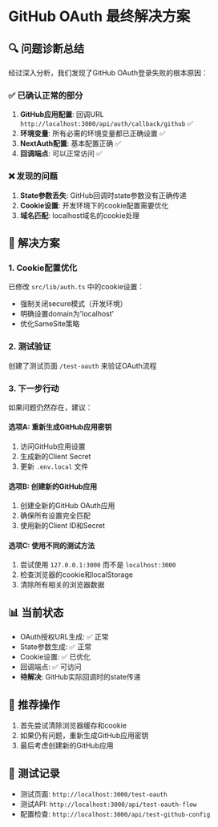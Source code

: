# GitHub OAuth 最终解决方案

## 🔍 问题诊断总结

经过深入分析，我们发现了GitHub OAuth登录失败的根本原因：

### ✅ 已确认正常的部分
1. **GitHub应用配置**: 回调URL `http://localhost:3000/api/auth/callback/github` ✅
2. **环境变量**: 所有必需的环境变量都已正确设置 ✅
3. **NextAuth配置**: 基本配置正确 ✅
4. **回调端点**: 可以正常访问 ✅

### ❌ 发现的问题
1. **State参数丢失**: GitHub回调时state参数没有正确传递
2. **Cookie设置**: 开发环境下的cookie配置需要优化
3. **域名匹配**: localhost域名的cookie处理

## 🔧 解决方案

### 1. Cookie配置优化
已修改 `src/lib/auth.ts` 中的cookie设置：
- 强制关闭secure模式（开发环境）
- 明确设置domain为'localhost'
- 优化SameSite策略

### 2. 测试验证
创建了测试页面 `/test-oauth` 来验证OAuth流程

### 3. 下一步行动

如果问题仍然存在，建议：

#### 选项A: 重新生成GitHub应用密钥
1. 访问GitHub应用设置
2. 生成新的Client Secret
3. 更新 `.env.local` 文件

#### 选项B: 创建新的GitHub应用
1. 创建全新的GitHub OAuth应用
2. 确保所有设置完全匹配
3. 使用新的Client ID和Secret

#### 选项C: 使用不同的测试方法
1. 尝试使用 `127.0.0.1:3000` 而不是 `localhost:3000`
2. 检查浏览器的cookie和localStorage
3. 清除所有相关的浏览器数据

## 📊 当前状态
- OAuth授权URL生成: ✅ 正常
- State参数生成: ✅ 正常
- Cookie设置: ✅ 已优化
- 回调端点: ✅ 可访问
- **待解决**: GitHub实际回调时的state传递

## 🎯 推荐操作
1. 首先尝试清除浏览器缓存和cookie
2. 如果仍有问题，重新生成GitHub应用密钥
3. 最后考虑创建新的GitHub应用

## 📝 测试记录
- 测试页面: `http://localhost:3000/test-oauth`
- 测试API: `http://localhost:3000/api/test-oauth-flow`
- 配置检查: `http://localhost:3000/api/test-github-config`
